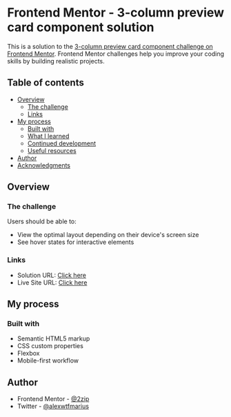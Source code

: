 # Frontend Mentor - 3-column preview card component solution

This is a solution to the [3-column preview card component challenge on Frontend Mentor](https://www.frontendmentor.io/challenges/3column-preview-card-component-pH92eAR2-). Frontend Mentor challenges help you improve your coding skills by building realistic projects. 

## Table of contents

- [Overview](#overview)
  - [The challenge](#the-challenge)
  - [Links](#links)
- [My process](#my-process)
  - [Built with](#built-with)
  - [What I learned](#what-i-learned)
  - [Continued development](#continued-development)
  - [Useful resources](#useful-resources)
- [Author](#author)
- [Acknowledgments](#acknowledgments)


## Overview

### The challenge

Users should be able to:

- View the optimal layout depending on their device's screen size
- See hover states for interactive elements

### Links

- Solution URL: [Click here](https://www.frontendmentor.io/solutions/mobile-first-workflow-using-only-html-and-css-fx-nyAKIG)
- Live Site URL: [Click here](https://2zip.github.io/3-column-preview-card-component/)

## My process

### Built with

- Semantic HTML5 markup
- CSS custom properties
- Flexbox
- Mobile-first workflow

## Author

- Frontend Mentor - [@2zip](https://www.frontendmentor.io/profile/2zip)
- Twitter - [@alexwtfmarius](https://twitter.com/alexwtfmarius)

